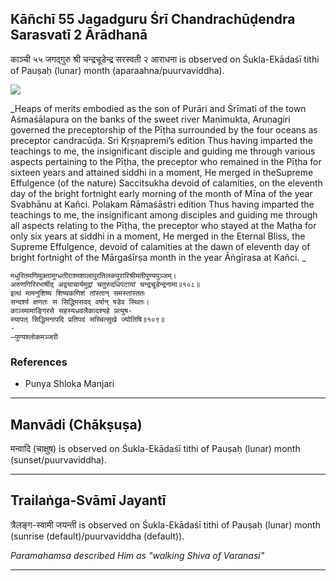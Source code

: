 ## Kāñchī 55 Jagadguru Śrī Chandrachūḍendra Sarasvatī 2 Ārādhanā
काञ्ची ५५ जगद्गुरु श्री चन्द्रचूडेन्द्र सरस्वती २ आराधना is observed on Śukla-Ekādaśī tithi of Pauṣaḥ (lunar) month (aparaahna/puurvaviddha).

![](https://github.com/sanskrit-coders/jyotisha/blob/master/jyotisha/panchangam/temporal/festival/images/kanchi-jagadgurus/jagadguru-55.jpg)

_Heaps of merits embodied as the son of Purāri and Śrīmati of the town Aśmaśālapura on the banks of the sweet river Maṇimukta, Aruṇagiri governed the preceptorship of the Pīṭha surrounded by the four oceans as preceptor candracūḍa. Sri Kṛṣṇapremi’s edition Thus having imparted the teachings to me, the insignificant disciple and guiding me through various aspects pertaining to the Pīṭha, the preceptor who remained in the Pīṭha for sixteen years and attained siddhi in a moment, He merged in theSupreme Effulgence (of the nature) Saccitsukha devoid of calamities, on the eleventh day of the bright fortnight early morning of the month of Mīna of the year Svabhānu at Kañci. Polakam Rāmaśāstri edition Thus having imparted the teachings to me, the insignificant among disciples and guiding me through all aspects relating to the Pīṭha, the preceptor who stayed at the Maṭha for only six years at siddhi in a moment, He merged in the Eternal Bliss, the Supreme Effulgence, devoid of calamities at the dawn of eleventh day of bright fortnight of the Mārgaśīrṣa month in the year Āṅgīrasa at Kañci. _

```
मधुरितमणिमुक्तामुग्धतीराश्मशालापुरतिलकपुरारिश्रीमतीपुण्यपुञ्जम्।
अरुणगिरिरभार्षीद् अद्वयाचार्यमुद्रां चतुरुदधिपटायां चन्द्रचूडेन्द्रनामा॥१०८॥
इत्थं मामनुशिष्य शिष्यकणिशं तांस्तान् समस्तांस्ततः
सन्दर्श्य क्षणतः स सिद्धिमसदद् वर्षान् षडेव स्थितः।
काञ्च्यामाङ्गिरसे सहस्यधवलैकादश्यहे प्रत्युष-
स्यापत् सिद्धिमनापदि प्रतिपदं सच्चित्सुखे ज्योतिषि॥१०९॥
-
—पुण्यश्लोकमञ्जरी
```
### References
* Punya Shloka Manjari


---
## Manvādi (Chākṣuṣa)
मन्वादि (चाक्षुष) is observed on Śukla-Ekādaśī tithi of Pauṣaḥ (lunar) month (sunset/puurvaviddha).



---
## Trailaṅga-Svāmī Jayantī
त्रैलङ्ग-स्वामी जयन्ती is observed on Śukla-Ekādaśī tithi of Pauṣaḥ (lunar) month (sunrise (default)/puurvaviddha (default)).

_Paramahamsa described Him as "walking Shiva of Varanasi"_

---
